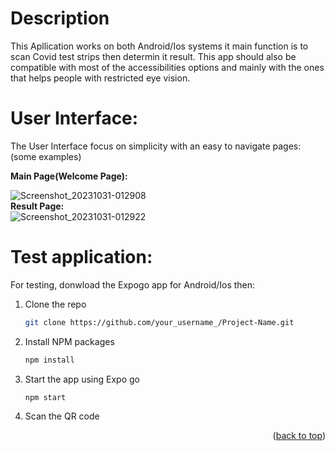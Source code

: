 # Description
This Apllication works on both Android/Ios systems it main function is to scan Covid test strips then determin it result. This app should also be compatible with most of the accessibilities options and mainly with the ones that helps people with restricted eye vision.

# User Interface:
The User Interface focus on simplicity with an easy to navigate pages: (some examples)<br />

**Main Page(Welcome Page):** <br />


  ![Screenshot_20231031-012908](https://github.com/GNG2501-Resultat-de-tests-accessible/test_acc/assets/76889503/0af21f7a-f679-41fd-ab99-e276f7c2f8fb) <br />
  **Result Page:** <br />
![Screenshot_20231031-012922](https://github.com/GNG2501-Resultat-de-tests-accessible/test_acc/assets/76889503/efea981a-9b12-48c6-abda-c7271758f92b)<br />

# Test application:
  For testing, donwload the Expogo app for Android/Ios then:

1. Clone the repo
   ```sh
   git clone https://github.com/your_username_/Project-Name.git
   ```
2. Install NPM packages
   ```sh
   npm install
   ```
3. Start the app using Expo go 
   ```sh
   npm start
   ```
4. Scan the QR code

<p align="right">(<a href="#readme-top">back to top</a>)</p>
